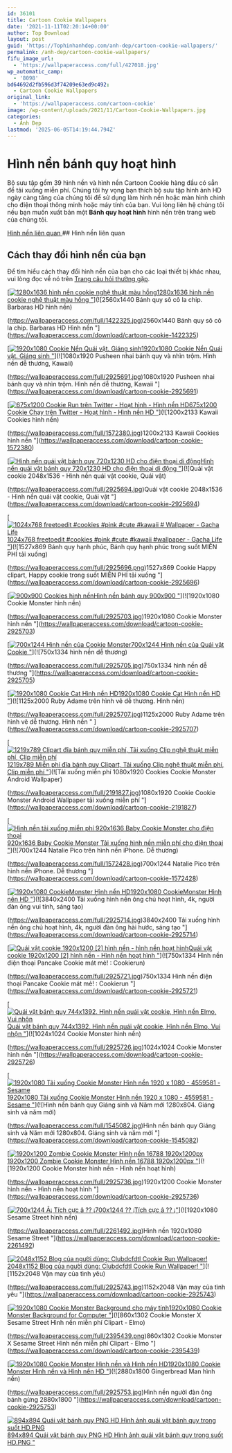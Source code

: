 ```yaml
---
id: 36101
title: Cartoon Cookie Wallpapers
date: '2021-11-11T02:20:14+00:00'
author: Top Download
layout: post
guid: 'https://Tophinhanhdep.com/anh-dep/cartoon-cookie-wallpapers/'
permalink: /anh-dep/cartoon-cookie-wallpapers/
fifu_image_url:
  - 'https://wallpaperaccess.com/full/427018.jpg'
wp_automatic_camp:
  - '8098'
bd64692d2fb596d3f74209e63ed9c492:
  - Cartoon Cookie Wallpapers
original_link:
  - 'https://wallpaperaccess.com/cartoon-cookie'
image: /wp-content/uploads/2021/11/Cartoon-Cookie-Wallpapers.jpg
categories:
  - Ảnh Đẹp
lastmod: '2025-06-05T14:19:44.794Z'
---
```

# Hình nền bánh quy hoạt hình

Bộ sưu tập gồm 39 hình nền và hình nền Cartoon Cookie hàng đầu có sẵn để tải xuống miễn phí. Chúng tôi hy vọng bạn thích bộ sưu tập hình ảnh HD ngày càng tăng của chúng tôi để sử dụng làm hình nền hoặc màn hình chính cho điện thoại thông minh hoặc máy tính của bạn. Vui lòng liên hệ chúng tôi nếu bạn muốn xuất bản một **Bánh quy hoạt hình** hình nền trên trang web của chúng tôi.

[Hình nền liên quan ](#related) ## Hình nền liên quan

## Cách thay đổi hình nền của bạn

Để tìm hiểu cách thay đổi hình nền của bạn cho các loại thiết bị khác nhau, vui lòng đọc về nó trên [Trang câu hỏi thường gặp](https://tophinhanhdep.com/faq/).

  
[[![1280x1636 hình nền cookie nghệ thuật màu hồng](https://wallpaperaccess.com/full/427018.jpg)1280x1636 hình nền cookie nghệ thuật màu hồng "](https://wallpaperaccess.com/download/cartoon-cookie-427018)](![2560x1440 Bánh quy sô cô la chip.  Barbaras HD hình nền)

(https://wallpaperaccess.com/full/1422325.jpg)2560x1440 Bánh quy sô cô la chip. Barbaras HD Hình nền "](https://wallpaperaccess.com/download/cartoon-cookie-1422325)

[[![1920x1080 Cookie Nền Quái vật.  Giáng sinh](https://wallpaperaccess.com/full/1798431.jpg)1920x1080 Cookie Nền Quái vật. Giáng sinh "](https://wallpaperaccess.com/download/cartoon-cookie-1798431)](![1080x1920 Pusheen nhai bánh quy và nhìn trộm.  Hình nền dễ thương, Kawaii)

(https://wallpaperaccess.com/full/2925691.jpg)1080x1920 Pusheen nhai bánh quy và nhìn trộm. Hình nền dễ thương, Kawaii "](https://wallpaperaccess.com/download/cartoon-cookie-2925691)

[[![675x1200 Cookie Run trên Twitter - Hoạt hình - Hình nền HD](https://wallpaperaccess.com/full/2925692.jpg)675x1200 Cookie Chạy trên Twitter - Hoạt hình - Hình nền HD "](https://wallpaperaccess.com/download/cartoon-cookie-2925692)](![1200x2133 Kawaii Cookies hình nền)

(https://wallpaperaccess.com/full/1572380.jpg)1200x2133 Kawaii Cookies hình nền "](https://wallpaperaccess.com/download/cartoon-cookie-1572380)

[[![Hình nền quái vật bánh quy 720x1230 HD cho điện thoại di động](https://wallpaperaccess.com/full/2925693.jpg)Hình nền quái vật bánh quy 720x1230 HD cho điện thoại di động "](https://wallpaperaccess.com/download/cartoon-cookie-2925693)](![Quái vật cookie 2048x1536 - Hình nền quái vật cookie, Quái vật)

(https://wallpaperaccess.com/full/2925694.jpg)Quái vật cookie 2048x1536 - Hình nền quái vật cookie, Quái vật "](https://wallpaperaccess.com/download/cartoon-cookie-2925694)

[[![1024x768 freetoedit #cookies #pink #cute #kawaii # Wallpaper - Gacha Life](https://wallpaperaccess.com/full/2925695.jpg)1024x768 freetoedit #cookies #pink #cute #kawaii #wallpaper - Gacha Life "](https://wallpaperaccess.com/download/cartoon-cookie-2925695)](![1527x869 Bánh quy hạnh phúc, Bánh quy hạnh phúc trong suốt MIỄN PHÍ tải xuống)

(https://wallpaperaccess.com/full/2925696.png)1527x869 Cookie Happy clipart, Happy cookie trong suốt MIỄN PHÍ tải xuống "](https://wallpaperaccess.com/download/cartoon-cookie-2925696)

[[![900x900 Cookies hình nền](https://wallpaperaccess.com/full/2925698.png)Hình nền bánh quy 900x900 "](https://wallpaperaccess.com/download/cartoon-cookie-2925698)](![1920x1080 Cookie Monster hình nền)

(https://wallpaperaccess.com/full/2925703.jpg)1920x1080 Cookie Monster hình nền "](https://wallpaperaccess.com/download/cartoon-cookie-2925703)

[[![700x1244 Hình nền của Cookie Monster](https://wallpaperaccess.com/full/2925704.jpg)700x1244 Hình nền của Quái vật Cookie "](https://wallpaperaccess.com/download/cartoon-cookie-2925704)](![750x1334 hình nền dễ thương)

(https://wallpaperaccess.com/full/2925705.jpg)750x1334 hình nền dễ thương "](https://wallpaperaccess.com/download/cartoon-cookie-2925705)

[[![1920x1080 Cookie Cat Hình nền HD](https://wallpaperaccess.com/full/2925706.jpg)1920x1080 Cookie Cat Hình nền HD "](https://wallpaperaccess.com/download/cartoon-cookie-2925706)](![1125x2000 Ruby Adame trên hình vẽ dễ thương.  Hình nền)

(https://wallpaperaccess.com/full/2925707.jpg)1125x2000 Ruby Adame trên hình vẽ dễ thương. Hình nền " ](https://wallpaperaccess.com/download/cartoon-cookie-2925707)

[[![1219x789 Clipart đĩa bánh quy miễn phí, Tải xuống Clip nghệ thuật miễn phí, Clip miễn phí](https://wallpaperaccess.com/full/2925708.png)1219x789 Miễn phí đĩa bánh quy Clipart, Tải xuống Clip nghệ thuật miễn phí, Clip miễn phí "](https://wallpaperaccess.com/download/cartoon-cookie-2925708)](![Tải xuống miễn phí 1080x1920 Cookies Cookie Monster Android Wallpaper)

(https://wallpaperaccess.com/full/2191827.jpg)1080x1920 Cookie Cookie Monster Android Wallpaper tải xuống miễn phí "](https://wallpaperaccess.com/download/cartoon-cookie-2191827)

[[![Hình nền tải xuống miễn phí 920x1636 Baby Cookie Monster cho điện thoại](https://wallpaperaccess.com/full/2925711.jpg)920x1636 Baby Cookie Monster Tải xuống hình nền miễn phí cho điện thoại "](https://wallpaperaccess.com/download/cartoon-cookie-2925711)](![700x1244 Natalie Pico trên hình nền iPhone.  Dễ thương)

(https://wallpaperaccess.com/full/1572428.jpg)700x1244 Natalie Pico trên hình nền iPhone. Dễ thương "](https://wallpaperaccess.com/download/cartoon-cookie-1572428)

[[![1920x1080 CookieMonster Hình nền HD](https://wallpaperaccess.com/full/2925713.jpg)1920x1080 CookieMonster Hình nền HD "](https://wallpaperaccess.com/download/cartoon-cookie-2925713)](![3840x2400 Tải xuống hình nền ông chủ hoạt hình, 4k, người đàn ông vui tính, sáng tạo)

(https://wallpaperaccess.com/full/2925714.jpg)3840x2400 Tải xuống hình nền ông chủ hoạt hình, 4k, người đàn ông hài hước, sáng tạo "](https://wallpaperaccess.com/download/cartoon-cookie-2925714)

[[![Quái vật cookie 1920x1200 [2] hình nền - hình nền hoạt hình](https://wallpaperaccess.com/full/2261455.jpg)Quái vật cookie 1920x1200 \[2\] hình nền - Hình nền hoạt hình "](https://wallpaperaccess.com/download/cartoon-cookie-2261455)](![750x1334 Hình nền điện thoại Pancake Cookie mát mẻ!  : Cookierun)

(https://wallpaperaccess.com/full/2925721.jpg)750x1334 Hình nền điện thoại Pancake Cookie mát mẻ! : Cookierun "](https://wallpaperaccess.com/download/cartoon-cookie-2925721)

[[![Quái vật bánh quy 744x1392.  Hình nền quái vật cookie, Hình nền Elmo, Vui nhộn](https://wallpaperaccess.com/full/2925722.jpg)Quái vật bánh quy 744x1392. Hình nền quái vật cookie, Hình nền Elmo, Vui nhộn "](https://wallpaperaccess.com/download/cartoon-cookie-2925722)](![1024x1024 Cookie Monster hình nền)

(https://wallpaperaccess.com/full/2925726.jpg)1024x1024 Cookie Monster hình nền "](https://wallpaperaccess.com/download/cartoon-cookie-2925726)

[[![1920x1080 Tải xuống Cookie Monster Hình nền 1920 x 1080 - 4559581 - Sesame](https://wallpaperaccess.com/full/1798443.jpg)1920x1080 Tải xuống Cookie Monster Hình nền 1920 x 1080 - 4559581 - Sesame "](https://wallpaperaccess.com/download/cartoon-cookie-1798443)](![Hình nền bánh quy Giáng sinh và Năm mới 1280x804.  Giáng sinh và năm mới)

(https://wallpaperaccess.com/full/1545082.jpg)Hình nền bánh quy Giáng sinh và Năm mới 1280x804. Giáng sinh và năm mới "](https://wallpaperaccess.com/download/cartoon-cookie-1545082)

[[![1920x1200 Zombie Cookie Monster Hình nền 16788 1920x1200px](https://wallpaperaccess.com/full/2261496.jpg)1920x1200 Zombie Cookie Monster Hình nền 16788 1920x1200px "](https://wallpaperaccess.com/download/cartoon-cookie-2261496)](![1920x1200 Cookie Monster hình nền - Hình nền hoạt hình)

(https://wallpaperaccess.com/full/2925736.jpg)1920x1200 Cookie Monster hình nền - Hình nền hoạt hình "](https://wallpaperaccess.com/download/cartoon-cookie-2925736)

[[![700x1244 Â¡ Tích cực â ?? ¡](https://wallpaperaccess.com/full/1798526.jpg)700x1244 ?? ¡Tích cực â ?? ¡"](https://wallpaperaccess.com/download/cartoon-cookie-1798526)](![1920x1080 Sesame Street hình nền)

(https://wallpaperaccess.com/full/2261492.jpg)Hình nền 1920x1080 Sesame Street "](https://wallpaperaccess.com/download/cartoon-cookie-2261492)

[[![2048x1152 Blog của người dùng: Clubdcfdtl Cookie Run Wallpaper!](https://wallpaperaccess.com/full/2925740.jpg)2048x1152 Blog của người dùng: Clubdcfdtl Cookie Run Wallpaper! "](https://wallpaperaccess.com/download/cartoon-cookie-2925740)](![1152x2048 Vận may của tình yêu)

(https://wallpaperaccess.com/full/2925743.jpg)1152x2048 Vận may của tình yêu "](https://wallpaperaccess.com/download/cartoon-cookie-2925743)

[[![1920x1080 Cookie Monster Background cho máy tính](https://wallpaperaccess.com/full/2191693.jpg)1920x1080 Cookie Monster Background for Computer "](https://wallpaperaccess.com/download/cartoon-cookie-2191693)](![860x1302 Cookie Monster X Sesame Street Hình nền miễn phí Clipart - Elmo)

(https://wallpaperaccess.com/full/2395439.png)860x1302 Cookie Monster X Sesame Street Hình nền miễn phí Clipart - Elmo "](https://wallpaperaccess.com/download/cartoon-cookie-2395439)

[[![1920x1080 Cookie Monster Hình nền và Hình nền HD](https://wallpaperaccess.com/full/2302943.jpg)1920x1080 Cookie Monster Hình nền và Hình nền HD "](https://wallpaperaccess.com/download/cartoon-cookie-2302943)](![2880x1800 Gingerbread Man hình nền)

(https://wallpaperaccess.com/full/2925753.jpg)Hình nền người đàn ông bánh gừng 2880x1800 "](https://wallpaperaccess.com/download/cartoon-cookie-2925753)

[![894x894 Quái vật bánh quy PNG HD Hình ảnh quái vật bánh quy trong suốt HD.PNG](https://wallpaperaccess.com/full/2925756.png)894x894 Quái vật bánh quy PNG HD Hình ảnh quái vật bánh quy trong suốt HD.PNG "](https://wallpaperaccess.com/download/cartoon-cookie-2925756)

